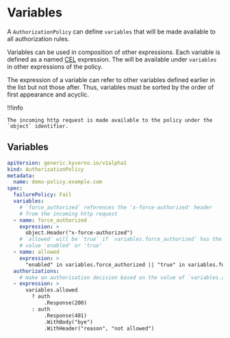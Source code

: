 # Variables

A `AuthorizationPolicy` can define `variables` that will be made available to all authorization rules.

Variables can be used in composition of other expressions.
Each variable is defined as a named [CEL](https://github.com/google/cel-spec) expression.
The will be available under `variables` in other expressions of the policy.

The expression of a variable can refer to other variables defined earlier in the list but not those after. Thus, variables must be sorted by the order of first appearance and acyclic.

!!!info

    The incoming http request is made available to the policy under the `object` identifier.

## Variables

```yaml
apiVersion: generic.kyverno.io/v1alpha1
kind: AuthorizationPolicy
metadata:
  name: demo-policy.example.com
spec:
  failurePolicy: Fail
  variables:
    # `force_authorized` references the 'x-force-authorized' header
    # from the incoming http request
  - name: force_authorized
    expression: >
      object.Header("x-force-authorized")
    # `allowed` will be `true` if `variables.force_authorized` has the
    # value 'enabled' or 'true'
  - name: allowed
    expression: >
      "enabled" in variables.force_authorized || "true" in variables.force_authorized
  authorizations:
    # make an authorisation decision based on the value of `variables.allowed`
  - expression: >
      variables.allowed
        ? auth
            .Response(200)
        : auth
            .Response(401)
            .WithBody("bye")
            .WithHeader("reason", "not allowed") 
```

